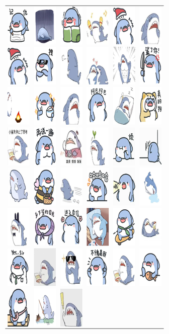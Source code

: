 <table border="0">
  <tr>
    <td align="center">
      <img src="../../image/smallshake/smallshake_1.jpg" height="120" width="120" />
    </td>
    <td align="center">
      <img src="../../image/smallshake/smallshake_10.jpg" height="120" width="120" />
    </td>
    <td align="center">
      <img src="../../image/smallshake/smallshake_11.jpg" height="120" width="120" />
    </td>
    <td align="center">
      <img src="../../image/smallshake/smallshake_12.jpg" height="120" width="120" />
    </td>
    <td align="center">
      <img src="../../image/smallshake/smallshake_13.jpg" height="120" width="120" />
    </td>
    <td align="center">
      <img src="../../image/smallshake/smallshake_14.jpg" height="120" width="120" />
    </td>
  </tr>
  <tr>
    <td align="center">
      <img src="../../image/smallshake/smallshake_15.jpg" height="120" width="120" />
    </td>
    <td align="center">
      <img src="../../image/smallshake/smallshake_16.jpg" height="120" width="120" />
    </td>
    <td align="center">
      <img src="../../image/smallshake/smallshake_17.jpg" height="120" width="120" />
    </td>
    <td align="center">
      <img src="../../image/smallshake/smallshake_18.jpg" height="120" width="120" />
    </td>
    <td align="center">
      <img src="../../image/smallshake/smallshake_19.jpg" height="120" width="120" />
    </td>
    <td align="center">
      <img src="../../image/smallshake/smallshake_2.jpg" height="120" width="120" />
    </td>
  </tr>
  <tr>
    <td align="center">
      <img src="../../image/smallshake/smallshake_20.gif" height="120" width="120" />
    </td>
    <td align="center">
      <img src="../../image/smallshake/smallshake_21.jpg" height="120" width="120" />
    </td>
    <td align="center">
      <img src="../../image/smallshake/smallshake_22.jpg" height="120" width="120" />
    </td>
    <td align="center">
      <img src="../../image/smallshake/smallshake_23.jpg" height="120" width="120" />
    </td>
    <td align="center">
      <img src="../../image/smallshake/smallshake_24.jpg" height="120" width="120" />
    </td>
    <td align="center">
      <img src="../../image/smallshake/smallshake_25.jpg" height="120" width="120" />
    </td>
  </tr>
  <tr>
    <td align="center">
      <img src="../../image/smallshake/smallshake_26.jpg" height="120" width="120" />
    </td>
    <td align="center">
      <img src="../../image/smallshake/smallshake_27.jpg" height="120" width="120" />
    </td>
    <td align="center">
      <img src="../../image/smallshake/smallshake_28.jpg" height="120" width="120" />
    </td>
    <td align="center">
      <img src="../../image/smallshake/smallshake_29.jpg" height="120" width="120" />
    </td>
    <td align="center">
      <img src="../../image/smallshake/smallshake_3.jpg" height="120" width="120" />
    </td>
    <td align="center">
      <img src="../../image/smallshake/smallshake_30.jpg" height="120" width="120" />
    </td>
  </tr>
  <tr>
    <td align="center">
      <img src="../../image/smallshake/smallshake_31.jpg" height="120" width="120" />
    </td>
    <td align="center">
      <img src="../../image/smallshake/smallshake_32.jpg" height="120" width="120" />
    </td>
    <td align="center">
      <img src="../../image/smallshake/smallshake_33.jpg" height="120" width="120" />
    </td>
    <td align="center">
      <img src="../../image/smallshake/smallshake_34.jpg" height="120" width="120" />
    </td>
    <td align="center">
      <img src="../../image/smallshake/smallshake_35.jpg" height="120" width="120" />
    </td>
    <td align="center">
      <img src="../../image/smallshake/smallshake_36.jpg" height="120" width="120" />
    </td>
  </tr>
  <tr>
    <td align="center">
      <img src="../../image/smallshake/smallshake_37.jpg" height="120" width="120" />
    </td>
    <td align="center">
      <img src="../../image/smallshake/smallshake_38.jpg" height="120" width="120" />
    </td>
    <td align="center">
      <img src="../../image/smallshake/smallshake_39.jpg" height="120" width="120" />
    </td>
    <td align="center">
      <img src="../../image/smallshake/smallshake_4.jpg" height="120" width="120" />
    </td>
    <td align="center">
      <img src="../../image/smallshake/smallshake_40.jpg" height="120" width="120" />
    </td>
    <td align="center">
      <img src="../../image/smallshake/smallshake_41.jpg" height="120" width="120" />
    </td>
  </tr>
  <tr>
    <td align="center">
      <img src="../../image/smallshake/smallshake_42.jpg" height="120" width="120" />
    </td>
    <td align="center">
      <img src="../../image/smallshake/smallshake_43.jpg" height="120" width="120" />
    </td>
    <td align="center">
      <img src="../../image/smallshake/smallshake_44.jpg" height="120" width="120" />
    </td>
    <td align="center">
      <img src="../../image/smallshake/smallshake_45.jpg" height="120" width="120" />
    </td>
    <td align="center">
      <img src="../../image/smallshake/smallshake_5.jpg" height="120" width="120" />
    </td>
    <td align="center">
      <img src="../../image/smallshake/smallshake_6.jpg" height="120" width="120" />
    </td>
  </tr>
  <tr>
    <td align="center">
      <img src="../../image/smallshake/smallshake_7.jpg" height="120" width="120" />
    </td>
    <td align="center">
      <img src="../../image/smallshake/smallshake_8.jpg" height="120" width="120" />
    </td>
    <td align="center">
      <img src="../../image/smallshake/smallshake_9.jpg" height="120" width="120" />
    </td>
  </tr>
</table>
